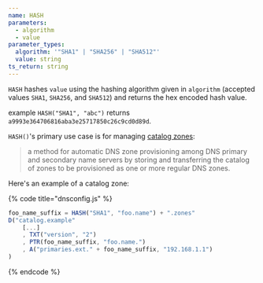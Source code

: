 ```yaml
---
name: HASH
parameters:
  - algorithm
  - value
parameter_types:
  algorithm: '"SHA1" | "SHA256" | "SHA512"'
  value: string
ts_return: string
---
```


`HASH` hashes `value` using the hashing algorithm given in `algorithm`
(accepted values `SHA1`, `SHA256`, and `SHA512`) and returns the hex encoded
hash value.

example `HASH("SHA1", "abc")` returns `a9993e364706816aba3e25717850c26c9cd0d89d`.

`HASH()`'s primary use case is for managing [catalog zones](https://datatracker.ietf.org/doc/html/rfc9432):

> a method for automatic DNS zone provisioning among DNS primary and secondary name
> servers by storing and transferring the catalog of zones to be provisioned as one
> or more regular DNS zones.

Here's an example of a catalog zone:

{% code title="dnsconfig.js" %}
```javascript
foo_name_suffix = HASH("SHA1", "foo.name") + ".zones"
D("catalog.example"
    [...]
    , TXT("version", "2")
    , PTR(foo_name_suffix, "foo.name.")
    , A("primaries.ext." + foo_name_suffix, "192.168.1.1")
)
```
{% endcode %}
